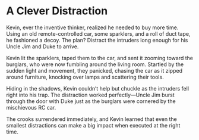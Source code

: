 # A Clever Distraction

Kevin, ever the inventive thinker, realized he needed to buy more time. Using an old remote-controlled car, some sparklers, and a roll of duct tape, he fashioned a decoy. The plan? Distract the intruders long enough for his Uncle Jim and Duke to arrive.

Kevin lit the sparklers, taped them to the car, and sent it zooming toward the burglars, who were now fumbling around the living room. Startled by the sudden light and movement, they panicked, chasing the car as it zipped around furniture, knocking over lamps and scattering their tools.

Hiding in the shadows, Kevin couldn’t help but chuckle as the intruders fell right into his trap. The distraction worked perfectly—Uncle Jim burst through the door with Duke just as the burglars were cornered by the mischievous RC car.

The crooks surrendered immediately, and Kevin learned that even the smallest distractions can make a big impact when executed at the right time.